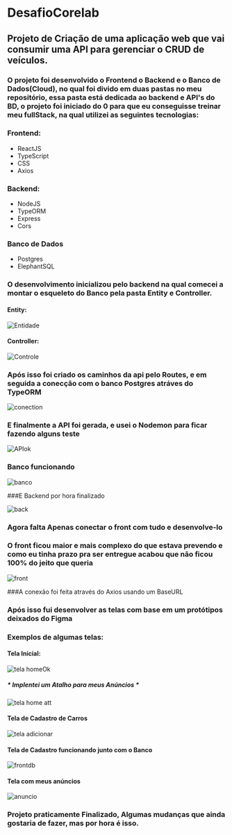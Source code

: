 # DesafioCorelab

## Projeto de Criação de uma aplicação web que vai consumir uma API para gerenciar o CRUD de veículos.

### O projeto foi desenvolvido o Frontend o Backend e o Banco de Dados(Cloud), no qual foi divido em duas pastas no meu repositório, essa pasta está dedicada ao backend e API's do BD, o projeto foi iniciado do 0 para que eu conseguisse treinar meu fullStack, na qual utilizei as seguintes tecnologias:

### Frontend:

* ReactJS
* TypeScript
* CSS
* Axios

### Backend:

* NodeJS
* TypeORM
* Express
* Cors

### Banco de Dados

* Postgres
* ElephantSQL

### O desenvolvimento inicializou pelo backend na qual comecei a montar o esqueleto do Banco pela pasta Entity e Controller.

#### Entity:
![Entidade](https://user-images.githubusercontent.com/79342387/178378468-d71e65eb-1ccf-411a-ba7a-d79b8acce786.png)

#### Controller:
![Controle](https://user-images.githubusercontent.com/79342387/178378773-a4ed68ad-7d68-4370-92f9-c3b0ff179f7f.png)

### Após isso foi criado os caminhos da api pelo Routes, e em seguida a conecção com o banco Postgres atráves do TypeORM
![conection](https://user-images.githubusercontent.com/79342387/178380453-2f22c2f0-c8ee-4335-806f-ff530c43ff15.png)

### E finalmente a API foi gerada, e usei o Nodemon para ficar fazendo alguns teste

![APIok](https://user-images.githubusercontent.com/79342387/178380990-15457819-24cd-42c6-abd4-bcd3a69ac8eb.png)

### Banco funcionando

![banco](https://user-images.githubusercontent.com/79342387/178381543-adff240e-cbbc-413b-80df-4577d76e81fd.png)

###E Backend por hora finalizado

![back](https://user-images.githubusercontent.com/79342387/178381652-629e2e8a-85ea-4a56-9ee7-cdd6671af9e9.png)

### Agora falta Apenas conectar o front com tudo e desenvolve-lo

### O front ficou maior e mais complexo do que estava prevendo e como eu tinha prazo pra ser entregue acabou que não ficou 100% do jeito que queria
![front](https://user-images.githubusercontent.com/79342387/178385056-0ec00687-3de7-463e-9527-caff4b718d14.png)

###A conexão foi feita através do Axios usando um BaseURL

### Após isso fui desenvolver as telas com base em um protótipos deixados do Figma

### Exemplos de algumas telas:

#### Tela Inicial:
![tela homeOk](https://user-images.githubusercontent.com/79342387/178385422-530be25f-cb6d-456b-84bd-ddf66a9cf143.png)

##### * Implentei um Atalho para meus Anúncios *
![tela home att](https://user-images.githubusercontent.com/79342387/178386197-e8a23924-32ea-4900-afd8-070bcb958881.png)


#### Tela de Cadastro de Carros

![tela adicionar](https://user-images.githubusercontent.com/79342387/178385729-ad09ac30-0994-472d-923a-242e35ecf12c.png)

#### Tela de Cadastro funcionando junto com o Banco
![frontdb](https://user-images.githubusercontent.com/79342387/178385450-4bcc3cab-d207-4f64-8db2-1f6d8aeae8f4.png)


#### Tela com meus anúncios
![anuncio](https://user-images.githubusercontent.com/79342387/178385921-ca98119f-2cde-4392-9bd4-cbac7a09a70c.png)

### Projeto praticamente Finalizado, Algumas mudanças que ainda gostaria de fazer, mas por hora é isso.





